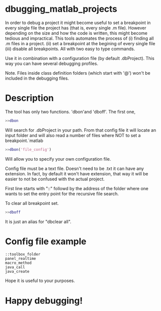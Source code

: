 # dbugging_matlab_projects
In order to debug a project it might become useful to set a breakpoint in every single file the project has (that is, every single .m file). However depending on the size and how the code is written, this might become tedious and impractical. This tools automates the process of (i) finding all .m files in a project. (ii) set a breakpoint at the begining of every single file (iii) disable all breakpoints. All with two easy to type commands.

Use it in combination with a configuration file (by default .dbProject). This way you can have several debugging profiles.

Note. Files inside class definition folders (which start with '@') won't be included in the debugging files.

# Description
The tool has only two functions. 'dbon'and 'dboff'.
The first one, 

```matlab
>>dbon 
```
Will search for .dbProject in your path. From that config file it will locate an input folder and will also read a number of files where NOT to set a breakpoint.`matlab

```matlab
>>dbon('file_config')
```
Will allow you to specify your own configuration file.

Config file must be a text file. Doesn't need to be .txt it can have any extension. In fact, by default it won't have extension, that way it will be easier to not be confused with the actual project.

First line starts with "::" followd by the address of the folder where one wants to set the entry point for the recursive file search.

To clear all breakpoint set.
```matlab
>>dboff
```
 It is just an alias for "dbclear all".

# Config file example
```text
::toolbox_folder
panel_realtime
macro_method
java_call
java_create
```

Hope it is useful to your purposes. 
# Happy debugging!

